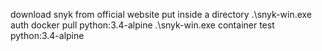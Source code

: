 
download snyk from official website
put inside a directory
.\snyk-win.exe auth
docker pull python:3.4-alpine
.\snyk-win.exe container test python:3.4-alpine
